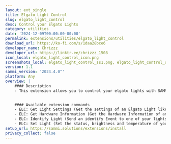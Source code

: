 ```yaml
---
layout: ext_single
title: Elgato Light Control
slug: elgato_light_control
desc: Control your Elgato Lights
category: utilities
date: '2024-12-09T00:00:00-00:00'
permalink: extensions/utilities/elgato_light_control
download_url: https://ko-fi.com/s/1daa28bce6
developer_name: Chrizzz
developer_url: https://linktr.ee/chrizzz_1508
icon_local: elgato_light_control_icon.png
screenshots_local: elgato_light_control_ss1.png, elgato_light_control_ss2.png
version: 1.1
sammi_version: '2024.4.0^'
platform: Any
overview: |
    #### Description
    - This extension allows you to control your elgato lights with SAMMI
    

    #### Available extension commands
    - ELC: Get Light Settings (Get the settings of an Elgato Light like temperature, brightness and status)
    - ELC: Get Hardware Information (Get the Hardware Information of an Elgato Light like Display Name, Firmware, etc)
    - ELC: Identify Light (Send an identify Event to one of your lights)
    - ELC: Set Light (Set the status, brightness and temperature of your lights)
setup_url: https://sammi.solutions/extensions/install
privacy_collect: false
---
```

